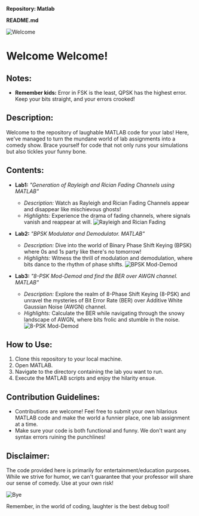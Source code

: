 **Repository: Matlab**

**README.md**

![Welcome](https://media.giphy.com/media/v1.Y2lkPTc5MGI3NjExdHozczVxY3N2MGpzYmY2M3kxZXJ6bWNocTl3aHJqYjY1ejJqdXJudCZlcD12MV9pbnRlcm5hbF9naWZfYnlfaWQmY3Q9Zw/OnnUZxcHsbBN6/giphy.gif)

# Welcome Welcome! 

## Notes:
- **Remember kids:** Error in FSK is the least, QPSK has the highest error. Keep your bits straight, and your errors crooked!

## Description:
Welcome to the repository of laughable MATLAB code for your labs! Here, we've managed to turn the mundane world of lab assignments into a comedy show. Brace yourself for code that not only runs your simulations but also tickles your funny bone.

## Contents:
- **Lab1:** _"Generation of Rayleigh and Rician Fading Channels using MATLAB"_
  - *Description:* Watch as Rayleigh and Rician Fading Channels appear and disappear like mischievous ghosts!
  - *Highlights:* Experience the drama of fading channels, where signals vanish and reappear at will.
  ![Rayleigh and Rician Fading](https://media.giphy.com/media/v1.Y2lkPTc5MGI3NjExdzN4bHo3OW9oZHZidHAwcnBpZmwydDFiZDgzajBqamdvamdtcXNqNCZlcD12MV9pbnRlcm5hbF9naWZfYnlfaWQmY3Q9Zw/3o6gb2dafrt2LMedcQ/giphy.gif)
  
- **Lab2:** _"BPSK Modulator and Demodulator. MATLAB"_
  - *Description:* Dive into the world of Binary Phase Shift Keying (BPSK) where 0s and 1s party like there's no tomorrow!
  - *Highlights:* Witness the thrill of modulation and demodulation, where bits dance to the rhythm of phase shifts.
  ![BPSK Mod-Demod](https://media.giphy.com/media/v1.Y2lkPTc5MGI3NjExNHFlOHphOXJ2cHF6eGsxN3VpOXBsNzhvNndobmZ3Y3R6MWF5d2Z0YyZlcD12MV9pbnRlcm5hbF9naWZfYnlfaWQmY3Q9Zw/eLeH2XuS0TykzQ7F07/giphy.gif)

- **Lab3:** _"8-PSK Mod-Demod and find the BER over AWGN channel. MATLAB"_
  - *Description:* Explore the realm of 8-Phase Shift Keying (8-PSK) and unravel the mysteries of Bit Error Rate (BER) over Additive White Gaussian Noise (AWGN) channel.
  - *Highlights:* Calculate the BER while navigating through the snowy landscape of AWGN, where bits frolic and stumble in the noise.
  ![8-PSK Mod-Demod](https://media.giphy.com/media/v1.Y2lkPTc5MGI3NjExbXEwdTA0aHY3Y3pqYXlvcXA0NzFpdWZzcmNxYXZqOW1pN3dwenVnciZlcD12MV9pbnRlcm5hbF9naWZfYnlfaWQmY3Q9Zw/q02G1ZHO9VeBa/giphy.gif)

## How to Use:
1. Clone this repository to your local machine.
2. Open MATLAB.
3. Navigate to the directory containing the lab you want to run.
4. Execute the MATLAB scripts and enjoy the hilarity ensue.

## Contribution Guidelines:
- Contributions are welcome! Feel free to submit your own hilarious MATLAB code and make the world a funnier place, one lab assignment at a time.
- Make sure your code is both functional and funny. We don't want any syntax errors ruining the punchlines!

## Disclaimer:
The code provided here is primarily for entertainment/education purposes. While we strive for humor, we can't guarantee that your professor will share our sense of comedy. Use at your own risk!

![Bye]([https://media.giphy.com/media/v1.Y2lkPTc5MGI3NjExdHozczVxY3N2MGpzYmY2M3kxZXJ6bWNocTl3aHJqYjY1ejJqdXJudCZlcD12MV9pbnRlcm5hbF9naWZfYnlfaWQmY3Q9Zw/OnnUZxcHsbBN6/giphy.gif](https://media.giphy.com/media/v1.Y2lkPTc5MGI3NjExcm9mdHAwZ2hhOW5yNm93azkzZmo5bWc5aXNsdGFyN2hkcjAyNGxzZyZlcD12MV9pbnRlcm5hbF9naWZfYnlfaWQmY3Q9Zw/sn5NzZ2lnR9E4/giphy.gif))

Remember, in the world of coding, laughter is the best debug tool!

